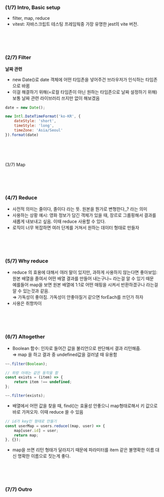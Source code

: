 ### (1/7) Intro, Basic setup

- filter, map, reduce
- vitest: 자바스크립트 테스팅 프레임웍중 가장 유명한 jest의 vite 버전.


<br/><br/><br/>


### (2/7) Filter
**날짜 관련**

- new Date()로 date 객체에 어떤 타임존을 넣어주건 브라우저가 인식하는 타임존으로 바뀜
- 이걸 해결하기 위해(=로컬 타임존이 아닌 원하는 타임존으로 날짜 설정하기 위해) 보통 날짜 관련 라이브러리 쓰지만 없이 해보겠음

```jsx
date = new Date();

new Intl.DateTimeFormat('ko-KR', {
	dateStyle: 'short',
	timeStyle: 'long',
	timeZone: 'Asia/Seoul'
}).format(date)
```



<br/><br/><br/>



(3/7) Map


<br/><br/><br/>



### (4/7) Reduce

- 사전적 의미는 줄이다, 졸이다 라는 뜻. 원본을 뭔가로 변형한다,,? 라는 의미
- 사용하는 상황 예시: 영화 정보가 담긴 객체가 있을 때, 장르로 그룹핑해서 결과를 새롭게 내보내고 싶음. 이때 reduce 사용할 수 있다.
- 로직이 너무 복잡하면 여러 단계를 거쳐서 원하는 데이터 형태로 만들자



<br/><br/><br/>



### (5/7) Why reduce

- reduce 의 효용에 대해서 여러 말이 있지만, 과하게 사용하지 않는다면 좋아보임: 원본 배열을 졸여서 어떤 배열 결과를 만들어 내는구나~ 라는걸 알 수 있기 때문  
예를들어 map을 보면 원본 배열에 1:1로 어떤 매핑을 시켜서 반환하겠구나 라는걸 알 수 있는것과 같음.  
⇒ 가독성이 좋아짐. 가독성이 안좋아질거 같으면 forEach를 쓰던가 하자
- 사용은 취향차이




<br/><br/><br/>




### (6/7) Altogether

- Boolean 함수: 인자로 들어간 값을 불리언으로 판단해서 결과 리턴해줌.  
⇒ map 을 하고 결과 중 undefined값을 걸러낼 때 유용함

```jsx
~~.filter(Boolean);

// 위랑 아래는 같은 동작을 함
const exists = (item) => {
	return item !== undefined;
};

~~.filter(exists);
```

- 배열에서 어떤 값을 찾을 때, find()는 효율성 안좋으니 map형태로해서 키 값으로 바로 가져오자. 이때 reduce 쓸 수 있음

```jsx
// id가 key인 형태로 만들기
const userMap = users.reduce((map, user) => {
	map[user.id] = user;
	return map;
}, {});
```
- map을 쓰면 리턴 형태가 달라지기 때문에 파라미터를 item 같은 불명확한 이름 대신 명확한 이름으로 짓는게 좋다.




<br/><br/><br/>




### (7/7) Outro
